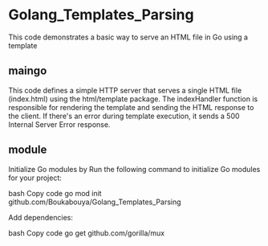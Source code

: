 # Golang_Templates_Parsing
This code demonstrates a basic way to serve an HTML file in Go using a template
## maingo
This code defines a simple HTTP server that serves a single HTML file (index.html) using the html/template package. The indexHandler function is responsible for rendering the template and sending the HTML response to the client. If there's an error during template execution, it sends a 500 Internal Server Error response.

## module
Initialize Go modules by Run the following command to initialize Go modules for your project:

bash
Copy code
go mod init github.com/Boukabouya/Golang_Templates_Parsing

Add dependencies:

bash
Copy code
go get github.com/gorilla/mux